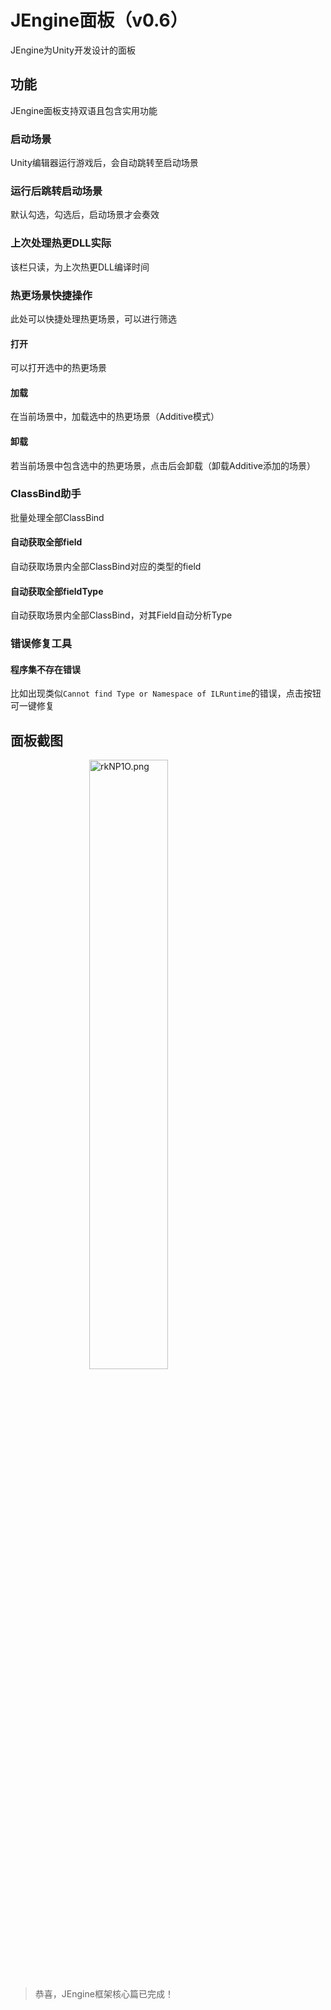 # JEngine面板（v0.6）
JEngine为Unity开发设计的面板

## 功能
JEngine面板支持双语且包含实用功能

### 启动场景
Unity编辑器运行游戏后，会自动跳转至启动场景

### 运行后跳转启动场景
默认勾选，勾选后，启动场景才会奏效

### 上次处理热更DLL实际
该栏只读，为上次热更DLL编译时间

### 热更场景快捷操作
此处可以快捷处理热更场景，可以进行筛选

#### 打开
可以打开选中的热更场景

#### 加载
在当前场景中，加载选中的热更场景（Additive模式）

#### 卸载
若当前场景中包含选中的热更场景，点击后会卸载（卸载Additive添加的场景）

### ClassBind助手
批量处理全部ClassBind

#### 自动获取全部field
自动获取场景内全部ClassBind对应的类型的field

#### 自动获取全部fieldType
自动获取场景内全部ClassBind，对其Field自动分析Type

### 错误修复工具

#### 程序集不存在错误
比如出现类似```Cannot find Type or Namespace of ILRuntime```的错误，点击按钮可一键修复


## 面板截图
<img src="https://s3.ax1x.com/2020/12/11/rkNP1O.png" alt="rkNP1O.png" border="0" style="width: 50%;margin-left: 25%">

> 恭喜，JEngine框架核心篇已完成！
